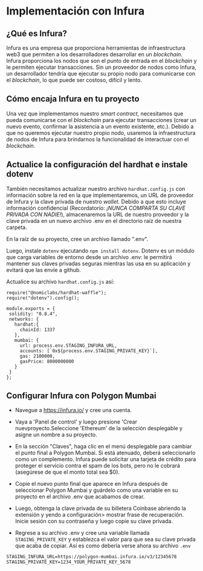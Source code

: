 # Implementación con Infura

## ¿Qué es Infura?
Infura es una empresa que proporciona herramientas de infraestructura web3 que permiten a los desarrolladores desarrollar en un *blockchain*. Infura proporciona los nodos que son el punto de entrada en el *blockchain* y le permiten ejecutar transacciones. Sin un proveedor de nodos como Infura, un desarrollador tendría que ejecutar su propio nodo para comunicarse con el *blockchain*, lo que puede ser costoso, difícil y lento.

## Cómo encaja Infura en tu proyecto
Una vez que implementamos nuestro *smart contract*, necesitamos que pueda comunicarse con el *blockchain* para ejecutar transacciones (crear un nuevo evento, confirmar la asistencia a un evento existente, etc.). Debido a que no queremos ejecutar nuestro propio nodo, usaremos la infraestructura de nodos de Infura para brindarnos la funcionalidad de interactuar con el *blockchain*.

## Actualice la configuración del hardhat e instale dotenv

También necesitamos actualizar nuestro archivo `hardhat.config.js` con información sobre la red en la que implementaremos, un URL de proveedor de Infura y la clave privada de nuestro *wallet*. Debido a que esto incluye información confidencial (Recordatorio: *¡NUNCA COMPARTA SU CLAVE PRIVADA CON NADIE!*), almacenaremos la URL de nuestro proveedor y la clave privada en un nuevo archivo .env en el directorio raíz de nuestra carpeta.

En la raíz de su proyecto, cree un archivo llamado ".env".

Luego, instale `dotenv` ejecutando `npm install dotenv`. Dotenv es un módulo que carga variables de entorno desde un archivo .env: le permitirá mantener sus claves privadas seguras mientras las usa en su aplicación y evitará que las envíe a github.

Actualice su archivo `hardhat.config.js` así:

```
require("@nomiclabs/hardhat-waffle");
require("dotenv").config();
 
module.exports = {
 solidity: "0.8.4",
 networks: {
   hardhat:{
     chainId: 1337
   },
   mumbai: {
     url: process.env.STAGING_INFURA_URL,
     accounts: [`0x${process.env.STAGING_PRIVATE_KEY}`],
     gas: 2100000,
     gasPrice: 8000000000
   }
 }
};

```

## Configurar Infura con Polygon Mumbai
- Navegue a https://infura.io/ y cree una cuenta.
- Vaya a 'Panel de control' y luego presione 'Crear nuevproyecto.Seleccione 'Ethereum' de la selección desplegable y asigne un nombre a su proyecto.

- En la sección "Claves", haga clic en el menú desplegable para cambiar el punto final a Polygon Mumbai.
Si está atenuado, deberá seleccionarlo como un complemento. Infura puede solicitar una tarjeta de crédito para proteger el servicio contra el spam de los bots, pero no le cobrará (asegúrese de que el monto total sea $0).

- Copie el nuevo punto final que aparece en Infura después de seleccionar Polygon Mumbai y guárdelo como una variable en su proyecto en el archivo .env que acabamos de crear.

- Luego, obtenga la clave privada de su billetera Coinbase abriendo la extensión y yendo a configuración> mostrar frase de recuperación. Inicie sesión con su contraseña y luego copie su clave privada.

- Regrese a su archivo .env y cree una variable llamada `STAGING_PRIVATE_KEY` y establezca el valor para que sea su clave privada que acaba de copiar. Así es como debería verse ahora su archivo `.env`

```
STAGING_INFURA_URL=https://polygon-mumbai.infura.io/v3/12345678
STAGING_PRIVATE_KEY=1234_YOUR_PRIVATE_KEY_5678
```